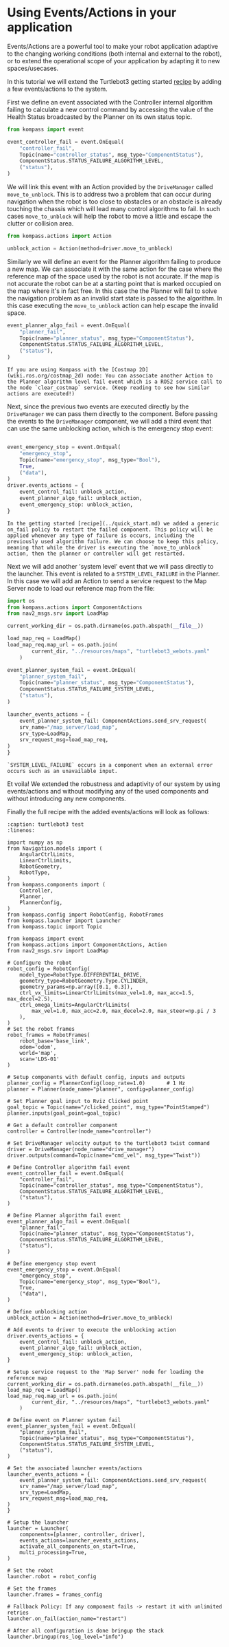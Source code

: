 # Using Events/Actions in your application

Events/Actions are a powerful tool to make your robot application adaptive to the changing working conditions (both internal and external to the robot), or to extend the operational scope of your application by adapting it to new spaces/usecases.

In this tutorial we will extend the Turtlebot3 getting started [recipe](../quick_start.md) by adding a few events/actions to the system.

First we define an event associated with the Controller internal algorithm failing to calculate a new control command by accessing the value of the Health Status broadcasted by the Planner on its own status topic.

```python
from kompass import event

event_controller_fail = event.OnEqual(
    "controller_fail",
    Topic(name="controller_status", msg_type="ComponentStatus"),
    ComponentStatus.STATUS_FAILURE_ALGORITHM_LEVEL,
    ("status"),
)
```

We will link this event with an Action provided by the `DriveManager` called `move_to_unblock`. This is to address two a problem that can occur during navigation when the robot is too close to obstacles or an obstacle is already touching the chassis which will lead many control algorithms to fail. In such cases `move_to_unblock` will help the robot to move a little and escape the clutter or collision area.

```python
from kompass.actions import Action

unblock_action = Action(method=driver.move_to_unblock)
```
Similarly we will define an event for the Planner algorithm failing to produce a new map. We can associate it with the same action for the case where the reference map of the space used by the robot is not accurate. If the map is not accurate the robot can be at a starting point that is marked occupied on the map where it's in fact free. In this case the the Planner will fail to solve the navigation problem as an invalid start state is passed to the algorithm. In this case executing the `move_to_unblock` action can help escape the invalid space.


```python
event_planner_algo_fail = event.OnEqual(
    "planner_fail",
    Topic(name="planner_status", msg_type="ComponentStatus"),
    ComponentStatus.STATUS_FAILURE_ALGORITHM_LEVEL,
    ("status"),
)
```

```{tip}
If you are using Kompass with the [Costmap 2D](wiki.ros.org/costmap_2d) node: You can associate another Action to the Planner algorithm level fail event which is a ROS2 service call to the node `clear_costmap` service. (Keep reading to see how similar actions are executed!)
```

Next, since the previous two events are executed directly by the `DriveManager` we can pass them directly to the component. Before passing the events to the `DriveManager` component, we will add a third event that can use the same unblocking action, which is the emergency stop event:

```python

event_emergency_stop = event.OnEqual(
    "emergency_stop",
    Topic(name="emergency_stop", msg_type="Bool"),
    True,
    ("data"),
)
driver.events_actions = {
    event_control_fail: unblock_action,
    event_planner_algo_fail: unblock_action,
    event_emergency_stop: unblock_action,
}
```

```{note}
In the getting started [recipe](../quick_start.md) we added a generic on_fail policy to restart the failed component. This policy will be applied whenever any type of failure is occurs, including the previously used algorithm failure. We can choose to keep this policy, meaning that while the driver is executing the `move_to_unblock` action, then the planner or controller will get restarted.
```
Next we will add another 'system level' event that we will pass directly to the launcher. This event is related to a `SYSTEM_LEVEL_FAILURE` in the Planner. In this case we will add an Action to send a service request to the Map Server node to load our reference map from the file:

```python
import os
from kompass.actions import ComponentActions
from nav2_msgs.srv import LoadMap

current_working_dir = os.path.dirname(os.path.abspath(__file__))

load_map_req = LoadMap()
load_map_req.map_url = os.path.join(
        current_dir, "../resources/maps", "turtlebot3_webots.yaml"
    )

event_planner_system_fail = event.OnEqual(
    "planner_system_fail",
    Topic(name="planner_status", msg_type="ComponentStatus"),
    ComponentStatus.STATUS_FAILURE_SYSTEM_LEVEL,
    ("status"),
)

launcher_events_actions = {
    event_planner_system_fail: ComponentActions.send_srv_request(
    srv_name="/map_server/load_map",
    srv_type=LoadMap,
    srv_request_msg=load_map_req,
)
}
```

```{tip}
`SYSTEM_LEVEL_FAILURE` occurs in a component when an external error occurs such as an unavailable input.
```

Et voila! We extended the robustness and adaptivity of our system by using events/actions and without modifying any of the used components and without introducing any new components.

Finally the full recipe with the added events/actions will look as follows:


```{code-block} python
:caption: turtlebot3 test
:linenos:

import numpy as np
from Navigation.models import (
    AngularCtrlLimits,
    LinearCtrlLimits,
    RobotGeometry,
    RobotType,
)
from kompass.components import (
    Controller,
    Planner,
    PlannerConfig,
)
from kompass.config import RobotConfig, RobotFrames
from kompass.launcher import Launcher
from kompass.topic import Topic

from kompass import event
from kompass.actions import ComponentActions, Action
from nav2_msgs.srv import LoadMap

# Configure the robot
robot_config = RobotConfig(
    model_type=RobotType.DIFFERENTIAL_DRIVE,
    geometry_type=RobotGeometry.Type.CYLINDER,
    geometry_params=np.array([0.1, 0.3]),
    ctrl_vx_limits=LinearCtrlLimits(max_vel=1.0, max_acc=1.5, max_decel=2.5),
    ctrl_omega_limits=AngularCtrlLimits(
        max_vel=1.0, max_acc=2.0, max_decel=2.0, max_steer=np.pi / 3
    ),
)
# Set the robot frames
robot_frames = RobotFrames(
    robot_base='base_link',
    odom='odom',
    world='map',
    scan='LDS-01'
)

# Setup components with default config, inputs and outputs
planner_config = PlannerConfig(loop_rate=1.0)       # 1 Hz
planner = Planner(node_name="planner", config=planner_config)

# Set Planner goal input to Rviz Clicked point
goal_topic = Topic(name="/clicked_point", msg_type="PointStamped")
planner.inputs(goal_point=goal_topic)

# Get a default controller component
controller = Controller(node_name="controller")

# Set DriveManager velocity output to the turtlebot3 twist command
driver = DriveManager(node_name="drive_manager")
driver.outputs(command=Topic(name="cmd_vel", msg_type="Twist"))

# Define Controller algorithm fail event
event_controller_fail = event.OnEqual(
    "controller_fail",
    Topic(name="controller_status", msg_type="ComponentStatus"),
    ComponentStatus.STATUS_FAILURE_ALGORITHM_LEVEL,
    ("status"),
)

# Define Planner algorithm fail event
event_planner_algo_fail = event.OnEqual(
    "planner_fail",
    Topic(name="planner_status", msg_type="ComponentStatus"),
    ComponentStatus.STATUS_FAILURE_ALGORITHM_LEVEL,
    ("status"),
)

# Define emergency stop event
event_emergency_stop = event.OnEqual(
    "emergency_stop",
    Topic(name="emergency_stop", msg_type="Bool"),
    True,
    ("data"),
)

# Define unblocking action
unblock_action = Action(method=driver.move_to_unblock)

# Add events to driver to execute the unblocking action
driver.events_actions = {
    event_control_fail: unblock_action,
    event_planner_algo_fail: unblock_action,
    event_emergency_stop: unblock_action,
}

# Setup service request to the 'Map Server' node for loading the reference map
current_working_dir = os.path.dirname(os.path.abspath(__file__))
load_map_req = LoadMap()
load_map_req.map_url = os.path.join(
        current_dir, "../resources/maps", "turtlebot3_webots.yaml"
    )

# Define event on Planner system fail
event_planner_system_fail = event.OnEqual(
    "planner_system_fail",
    Topic(name="planner_status", msg_type="ComponentStatus"),
    ComponentStatus.STATUS_FAILURE_SYSTEM_LEVEL,
    ("status"),
)

# Set the associated launcher events/actions
launcher_events_actions = {
    event_planner_system_fail: ComponentActions.send_srv_request(
    srv_name="/map_server/load_map",
    srv_type=LoadMap,
    srv_request_msg=load_map_req,
)
}

# Setup the launcher
launcher = Launcher(
    components=[planner, controller, driver],
    events_actions=launcher_events_actions,
    activate_all_components_on_start=True,
    multi_processing=True,
)

# Set the robot
launcher.robot = robot_config

# Set the frames
launcher.frames = frames_config

# Fallback Policy: If any component fails -> restart it with unlimited retries
launcher.on_fail(action_name="restart")

# After all configuration is done bringup the stack
launcher.bringup(ros_log_level="info")
```
